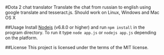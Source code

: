 #Dota 2 chat translator
Translate the chat from russian to english using google translate and tesseract.js. Should work on Linux, Windows and Mac OS X

##Usage
Install [Nodejs](https://nodejs.org/en/) (v6.8.0 or higher) and run `npm install` in the program directory. To run it type `node app.js` or `nodejs app.js` depending on the platform.

##License
This project is licensed under the terms of the MIT license.